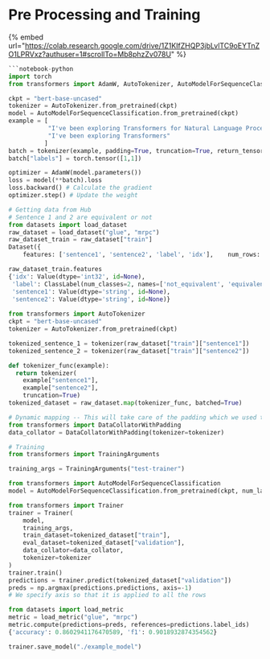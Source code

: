 # Pre Processing and Training

{% embed url="https://colab.research.google.com/drive/1Z1KIfZHQP3jbLvlTC9oEYTnZO1LPRVxz?authuser=1#scrollTo=Mb8phzZv078U" %}

````python
```notebook-python
import torch
from transformers import AdamW, AutoTokenizer, AutoModelForSequenceClassification

ckpt = "bert-base-uncased"
tokenizer = AutoTokenizer.from_pretrained(ckpt)
model = AutoModelForSequenceClassification.from_pretrained(ckpt)
example = [
           "I've been exploring Transformers for Natural Language Processing",
           "I've been exploring Transformers"
          ]
batch = tokenizer(example, padding=True, truncation=True, return_tensors='pt')
batch["labels"] = torch.tensor([1,1])

optimizer = AdamW(model.parameters())
loss = model(**batch).loss
loss.backward() # Calculate the gradient
optimizer.step() # Update the weight

# Getting data from Hub
# Sentence 1 and 2 are equivalent or not
from datasets import load_dataset
raw_dataset = load_dataset("glue", "mrpc")
raw_dataset_train = raw_dataset["train"]
Dataset({
    features: ['sentence1', 'sentence2', 'label', 'idx'],    num_rows: 3668 })

raw_dataset_train.features
{'idx': Value(dtype='int32', id=None),
 'label': ClassLabel(num_classes=2, names=['not_equivalent', 'equivalent'], id=None),
 'sentence1': Value(dtype='string', id=None),
 'sentence2': Value(dtype='string', id=None)}
 
from transformers import AutoTokenizer
ckpt = "bert-base-uncased"
tokenizer = AutoTokenizer.from_pretrained(ckpt)

tokenized_sentence_1 = tokenizer(raw_dataset["train"]["sentence1"])
tokenized_sentence_2 = tokenizer(raw_dataset["train"]["sentence2"])

def tokenizer_func(example):
  return tokenizer(
    example["sentence1"],
    example["sentence2"],
    truncation=True)
tokenized_dataset = raw_dataset.map(tokenizer_func, batched=True)

# Dynamic mapping -- This will take care of the padding which we used to do earlier
from transformers import DataCollatorWithPadding
data_collator = DataCollatorWithPadding(tokenizer=tokenizer)

# Training
from transformers import TrainingArguments

training_args = TrainingArguments("test-trainer") 

from transformers import AutoModelForSequenceClassification
model = AutoModelForSequenceClassification.from_pretrained(ckpt, num_labels=2)

from transformers import Trainer
trainer = Trainer(
    model,
    training_args,
    train_dataset=tokenized_dataset["train"],
    eval_dataset=tokenized_dataset["validation"],
    data_collator=data_collator,
    tokenizer=tokenizer
)
trainer.train()
predictions = trainer.predict(tokenized_dataset["validation"])
preds = np.argmax(predictions.predictions, axis=-1) 
# We specify axis so that it is applied to all the rows

from datasets import load_metric
metric = load_metric("glue", "mrpc")
metric.compute(predictions=preds, references=predictions.label_ids)
{'accuracy': 0.8602941176470589, 'f1': 0.9018932874354562}

trainer.save_model("./example_model")
````
